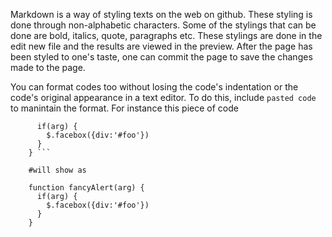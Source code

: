 Markdown is a way of styling texts on the web on github.
These styling is done through non-alphabetic characters. 
Some of the stylings that can be done are bold, italics, quote, paragraphs etc. 
These stylings are done in the edit new file and the results are viewed in the preview. 
After the page has been styled to one's taste, one can commit the page to save the changes made to the page.  

You can format codes too without losing the code's indentation
or the code's original appearance in a text editor. To do this,
include ``` pasted code ``` to manintain the format. 
For instance this piece of code 

```function fancyAlert(arg) {
      if(arg) {
        $.facebox({div:'#foo'})
      }
    } ```
    
    #will show as
    
    function fancyAlert(arg) {
      if(arg) {
        $.facebox({div:'#foo'})
      }
    }
